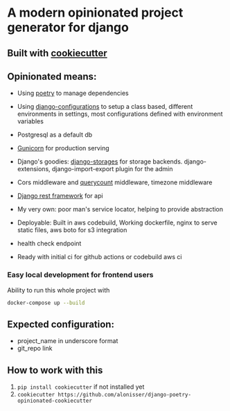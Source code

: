 # A modern opinionated project generator for django

## Built with [cookiecutter](https://cookiecutter.readthedocs.io/)

## Opinionated means:

* Using [poetry](https://python-poetry.org/) to manage dependencies

* Using [django-configurations](https://github.com/jazzband/django-configurations) to setup a class based, different environments in settings, most configurations defined with environment variables

* Postgresql as a default db

* [Gunicorn](https://gunicorn.org/) for production serving

* Django's goodies: [django-storages](https://django-storages.readthedocs.io/en/latest/) for storage backends. django-extensions, django-import-export plugin for the admin

* Cors middleware and [querycount](https://github.com/bradmontgomery/django-querycount) middleware, timezone middleware

* [Django rest framework](https://www.django-rest-framework.org/) for api

* My very own: poor man's service locator, helping to provide abstraction

* Deployable: Built in aws codebuild, Working dockerfile, nginx to serve static files, aws boto for s3 integration

* health check endpoint 
* Ready with initial ci for github actions or codebuild aws ci
### Easy local development for frontend users

Ability to run this whole project with 
```bash
docker-compose up --build
```
## Expected configuration:
- project_name in underscore format
- git_repo link

## How to work with this

1. ```pip install cookiecutter``` if not installed yet
2. ```cookiecutter https://github.com/alonisser/django-poetry-opinionated-cookiecutter```
